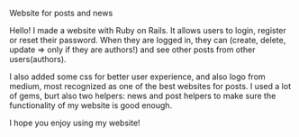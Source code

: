 Website for posts and news

Hello! I made a website with Ruby on Rails. It allows users to login, register or reset their password. When they are 
logged in, they can (create, delete, update => only if they are authors!) and see other posts from other users(authors).

I also added some css for better user experience, and also logo from medium, most recognized as one of the best websites for posts.
I used a lot of gems, burt also two helpers: news and post helpers to make sure the functionality of my website is good enough.

I hope you enjoy using my website!
